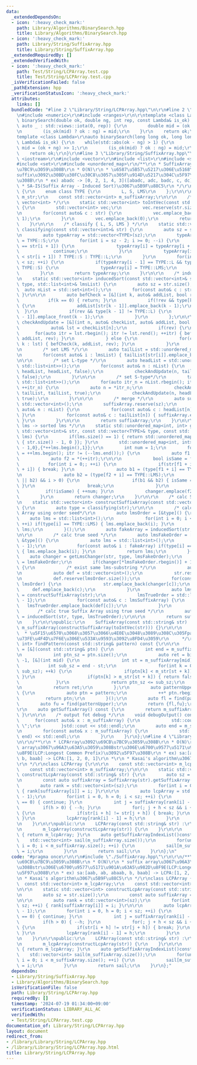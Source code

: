 ```yaml
---
data:
  _extendedDependsOn:
  - icon: ':heavy_check_mark:'
    path: Library/Algorithms/BinarySearch.hpp
    title: Library/Algorithms/BinarySearch.hpp
  - icon: ':heavy_check_mark:'
    path: Library/String/SuffixArray.hpp
    title: Library/String/SuffixArray.hpp
  _extendedRequiredBy: []
  _extendedVerifiedWith:
  - icon: ':heavy_check_mark:'
    path: Test/String/LCPArray.test.cpp
    title: Test/String/LCPArray.test.cpp
  _isVerificationFailed: false
  _pathExtension: hpp
  _verificationStatusIcon: ':heavy_check_mark:'
  attributes:
    links: []
  bundledCode: "#line 2 \"Library/String/LCPArray.hpp\"\n\r\n#line 2 \"Library/Algorithms/BinarySearch.hpp\"\
    \n#include <numeric>\r\n#include <ranges>\r\n\r\ntemplate <class Lambda>\r\nauto\
    \ binarySearch(double ok, double ng, int rep, const Lambda& is_ok) {\r\n    for([[maybe_unused]]\
    \ auto _ : std::views::iota(0, rep)) {\r\n        double mid = (ok + ng) / 2.0;\r\
    \n        (is_ok(mid) ? ok : ng) = mid;\r\n    }\r\n    return ok;\r\n}\r\n\r\n\
    template <class Lambda>\r\nauto binarySearch(long long ok, long long ng, const\
    \ Lambda& is_ok) {\r\n    while(std::abs(ok - ng) > 1) {\r\n        long long\
    \ mid = (ok + ng) >> 1;\r\n        (is_ok(mid) ? ok : ng) = mid;\r\n    }\r\n\
    \    return ok;\r\n}\r\n#line 3 \"Library/String/SuffixArray.hpp\"\n\r\n#include\
    \ <iostream>\r\n#include <vector>\r\n#include <list>\r\n#include <string>\r\n\
    #include <set>\r\n#include <unordered_map>\r\n/**\r\n * SuffixArray\u3092\u69CB\
    \u7BC9\u3059\u308B\r\n * O(N)\r\n * \u6587\u5B57\u5217\u306E\u5168\u3066\u306E\
    suffix\u3092\u30BD\u30FC\u30C8\u3057\u305F\u914D\u5217\u304C\u5F97\u3089\u308C\
    \u308B\r\n * ex) abadc -> [0, 2, 1, 4, 3]([abadc, adc, badc, c, dc])\r\n *\r\n\
    \ * SA-IS(Suffix Array - Induced Sort)\u3067\u5B9F\u88C5\r\n */\r\nclass SuffixArray\
    \ {\r\n    enum class TYPE {\r\n        L, S, LMS\r\n    };\r\n\r\n    const std::string\
    \ m_str;\r\n    const std::vector<int> m_suffixArray;\r\n\r\n    /* string to\
    \ vector<int> */\r\n    static std::vector<int> toIntVec(const std::string& str)\
    \ {\r\n        std::vector<int> vec;\r\n        vec.reserve(str.size() + 1);\r\
    \n        for(const auto& c : str) {\r\n            vec.emplace_back(c - '0' +\
    \ 1);\r\n        }\r\n        vec.emplace_back(0);\r\n        return vec;\r\n\
    \    }\r\n\r\n    /* classify { L, S, LMS } */\r\n    static std::vector<TYPE>\
    \ classifying(const std::vector<int>& str) {\r\n        auto sz = str.size();\r\
    \n        auto typeArray = std::vector<TYPE>(sz);\r\n        typeArray[sz - 1]\
    \ = TYPE::S;\r\n        for(int i = sz - 2; i >= 0; --i) {\r\n            if(str[i]\
    \ == str[i + 1]) {\r\n                typeArray[i] = typeArray[i + 1];\r\n   \
    \             continue;\r\n            }\r\n            typeArray[i] = (str[i]\
    \ < str[i + 1]) ? TYPE::S : TYPE::L;\r\n        }\r\n        for(int i = 1; i\
    \ < sz; ++i) {\r\n            if(typeArray[i - 1] == TYPE::L && typeArray[i] ==\
    \ TYPE::S) {\r\n                typeArray[i] = TYPE::LMS;\r\n            }\r\n\
    \        }\r\n        return typeArray;\r\n    }\r\n\r\n    /* induced sort */\r\
    \n    static std::vector<int> inducedSort(const std::vector<int>& str, const std::vector<TYPE>&\
    \ type, std::list<int>& lmsList) {\r\n        auto sz = str.size();\r\n      \
    \  auto nList = std::set<int>();\r\n        for(const auto& c : str) { nList.emplace(c);\
    \ }\r\n\r\n        auto befCheck = [&](int k, auto& addList, bool rev) {\r\n \
    \           if(k == 0) { return; }\r\n            if(!rev && type[k - 1] == TYPE::L)\
    \ {\r\n                addList[str[k - 1]].emplace_back(k - 1);\r\n          \
    \  }\r\n            if(rev && type[k - 1] != TYPE::L) {\r\n                addList[str[k\
    \ - 1]].emplace_front(k - 1);\r\n            }\r\n        };\r\n\r\n        auto\
    \ checkAndUpdate = [&](int n, auto& checkList, auto& addList, bool rev) {\r\n\
    \            auto& lst = checkList[n];\r\n            if(rev) {\r\n          \
    \      for(auto itr = lst.rbegin(); itr != lst.rend(); ++itr) { befCheck(*itr,\
    \ addList, rev); }\r\n            } else {\r\n                for(const auto&\
    \ k : lst) { befCheck(k, addList, rev); }\r\n            }\r\n        };\r\n\r\
    \n        /* set LMS */\r\n        auto tailList = std::unordered_map<int, std::list<int>>();\r\
    \n        for(const auto& i : lmsList) { tailList[str[i]].emplace_back(i); }\r\
    \n\r\n        /* set L-type */\r\n        auto headList = std::unordered_map<int,\
    \ std::list<int>>();\r\n        for(const auto& n : nList) {\r\n            checkAndUpdate(n,\
    \ headList, headList, false);\r\n            checkAndUpdate(n, tailList, headList,\
    \ false);\r\n        }\r\n\r\n        /* set S-type*/\r\n        tailList = std::unordered_map<int,\
    \ std::list<int>>();\r\n        for(auto itr_n = nList.rbegin(); itr_n != nList.rend();\
    \ ++itr_n) {\r\n            auto n = *itr_n;\r\n            checkAndUpdate(n,\
    \ tailList, tailList, true);\r\n            checkAndUpdate(n, headList, tailList,\
    \ true);\r\n        }\r\n\r\n        /* merge */\r\n        auto suffixArray =\
    \ std::vector<int>();\r\n        suffixArray.reserve(sz);\r\n        for(const\
    \ auto& n : nList) {\r\n            for(const auto& c : headList[n]) { suffixArray.emplace_back(c);\
    \ }\r\n            for(const auto& c : tailList[n]) { suffixArray.emplace_back(c);\
    \ }\r\n        }\r\n\r\n        return suffixArray;\r\n    }\r\n\r\n    /* order\
    \ lms -> sorted lms */\r\n    static std::unordered_map<int, int> getLmsChanger(const\
    \ std::vector<int>& str, const std::vector<TYPE>& type, const std::list<int>&\
    \ lms) {\r\n        if(lms.size() == 1) { return std::unordered_map<int, int>{\
    \ { str.size() - 1, 0 }}; }\r\n        std::unordered_map<int, int> changer{{static_cast<int>(str.size())\
    \ - 1,0},{*++lms.begin(),1}};\r\n        int num = 1;\r\n        for(auto itr\
    \ = ++lms.begin(); itr != (--lms.end());) {\r\n            auto f1 = *itr;\r\n\
    \            auto f2 = *(++itr);\r\n\r\n            bool isSame = false;\r\n \
    \           for(int i = 0;; ++i) {\r\n                if(str[f1 + i] != str[f2\
    \ + i]) { break; }\r\n                auto b1 = (type[f1 + i] == TYPE::LMS);\r\
    \n                auto b2 = (type[f2 + i] == TYPE::LMS);\r\n                if((b1\
    \ || b2) && i > 0) {\r\n                    if(b1 && b2) { isSame = true; break;\
    \ }\r\n                    break;\r\n                }\r\n            }\r\n  \
    \          if(!isSame) { ++num; }\r\n            changer.emplace(f2, num);\r\n\
    \        }\r\n        return changer;\r\n    }\r\n\r\n    /* calc Suffix Array*/\r\
    \n    static std::vector<int> constructSuffixArray(const std::vector<int>& str)\
    \ {\r\n        auto type = classifying(str);\r\n\r\n        /* calc fake Suffix\
    \ Array using order seed*/\r\n        auto lmsOrder = [&type]() {\r\n        \
    \    auto lms = std::list<int>();\r\n            for(int i = 0; i < type.size();\
    \ ++i) if(type[i] == TYPE::LMS) { lms.emplace_back(i); }\r\n            return\
    \ lms;\r\n        }();\r\n        auto fakeArray = inducedSort(str, type, lmsOrder);\r\
    \n\r\n        /* calc true seed */\r\n        auto lmsFakeOrder = [&fakeArray,\
    \ &type]() {\r\n            auto lms = std::list<int>();\r\n            lms.emplace_back(static_cast<int>(type.size())\
    \ - 1);\r\n            for(const auto& i : fakeArray) if(type[i] == TYPE::LMS)\
    \ { lms.emplace_back(i); }\r\n            return lms;\r\n        }();\r\n    \
    \    auto changer = getLmsChanger(str, type, lmsFakeOrder);\r\n        auto& lmsTrueOrder\
    \ = lmsFakeOrder;\r\n        if(changer[*lmsFakeOrder.rbegin()] + 1 < lmsFakeOrder.size())\
    \ {\r\n            /* exist same lms-substring */\r\n            auto str = std::vector<int>();\r\
    \n            auto def = std::vector<int>();\r\n            str.reserve(lmsOrder.size());\r\
    \n            def.reserve(lmsOrder.size());\r\n            for(const auto& c :\
    \ lmsOrder) {\r\n                str.emplace_back(changer[c]);\r\n           \
    \     def.emplace_back(c);\r\n            }\r\n            auto lmsSuffixArray\
    \ = constructSuffixArray(str);\r\n            lmsTrueOrder = std::list<int>{static_cast<int>(type.size())\
    \ - 1};\r\n            for(const auto& c : lmsSuffixArray) {\r\n             \
    \   lmsTrueOrder.emplace_back(def[c]);\r\n            }\r\n        }\r\n\r\n \
    \       /* calc true Suffix Array using true seed */\r\n        auto suffixArray\
    \ = inducedSort(str, type, lmsTrueOrder);\r\n\r\n        return suffixArray;\r\
    \n    }\r\n\r\npublic:\r\n    SuffixArray(const std::string& str) :m_str(str),\
    \ m_suffixArray(constructSuffixArray(toIntVec(str))) {}\r\n\r\n    /**\r\n   \
    \  * \u5F15\u6570\u3068\u3057\u3066\u4E0E\u3048\u3089\u308C\u305Fpattern\u51FA\
    \u73FE\u4F4D\u7F6E\u306E\u533A\u9593\u3092\u8FD4\u3059\r\n     */\r\n    std::pair<int,\
    \ int> findPattern(const std::string& pattern) const {\r\n\r\n        auto find\
    \ = [&](const std::string& ptn) {\r\n            int end = m_suffixArray.size();\r\
    \n            int ptn_sz = ptn.size();\r\n            auto ret = binarySearch(end,\
    \ -1, [&](int mid) {\r\n                int st = m_suffixArray[mid];\r\n     \
    \           int sub_sz = end - st;\r\n                for(int k = 0; k < std::min(ptn_sz,\
    \ sub_sz); ++k) {\r\n                    if(ptn[k] < m_str[st + k]) { return true;\
    \ }\r\n                    if(ptn[k] > m_str[st + k]) { return false; }\r\n  \
    \              }\r\n                return ptn_sz <= sub_sz;\r\n            });\r\
    \n            return ret;\r\n        };\r\n        auto patternUpper = [&pattern]()\
    \ {\r\n            auto ptn = pattern;\r\n            ++* ptn.rbegin();\r\n  \
    \          return ptn;\r\n        }();\r\n        auto fl = find(pattern);\r\n\
    \        auto fu = find(patternUpper);\r\n        return {fl,fu};\r\n    }\r\n\
    \r\n    auto getSuffixArray() const {\r\n        return m_suffixArray;\r\n   \
    \ }\r\n\r\n    /* output fot debug */\r\n    void debugOutput() const {\r\n  \
    \      for(const auto& x : m_suffixArray) {\r\n            std::cout << x << \"\
    \ \";\r\n        }std::cout << std::endl;\r\n        auto end = m_str.size();\r\
    \n        for(const auto& x : m_suffixArray) {\r\n            std::cout << m_str.substr(x,\
    \ end) << std::endl;\r\n        }\r\n    }\r\n};\n#line 4 \"Library/String/LCPArray.hpp\"\
    \n\r\n/**\r\n * LCPArray\u3092\u69CB\u7BC9\u3059\u308B\r\n * O(N)\r\n * suffix\
    \ array\u3067\u96A3\u63A5\u3059\u308Bstr\u306E\u6700\u9577\u5171\u901A\u63A5\u982D\
    \u8F9E(LCP:Longest Common Prefix)\u3092\u5F97\u308B\r\n * ex) sa:[aab, ab, abaab,\
    \ b, baab] -> LCPA:[1, 2, 0, 1]\r\n *\r\n * Kasai's algorithm\u3067\u5B9F\u88C5\
    \r\n */\r\nclass LCPArray {\r\n\r\n    const std::vector<int> m_lcpArray;\r\n\
    \    const std::vector<int> m_suffixArray;\r\n\r\n    static std::vector<int>\
    \ constructLcpArray(const std::string& str) {\r\n        auto sz = str.size();\r\
    \n        const auto suffixArray = SuffixArray(str).getSuffixArray();\r\n\r\n\
    \        auto rank = std::vector<int>(sz);\r\n        for(int i = 0; i < sz; ++i)\
    \ { rank[suffixArray[i]] = i; }\r\n\r\n        auto lcpArray = std::vector<int>(sz\
    \ - 1);\r\n        for(int i = 0, h = 0; i < sz; ++i) {\r\n            if(rank[i]\
    \ == 0) { continue; }\r\n            int j = suffixArray[rank[i] - 1];\r\n   \
    \         if(h > 0) { --h; }\r\n            for(; j + h < sz && i + h < sz; ++h)\
    \ {\r\n                if(str[i + h] != str[j + h]) { break; }\r\n           \
    \ }\r\n            lcpArray[rank[i] - 1] = h;\r\n        }\r\n        return lcpArray;\r\
    \n    }\r\n\r\npublic:\r\n    LCPArray(const std::string& str) :\r\n        m_suffixArray(SuffixArray(str).getSuffixArray()),\r\
    \n        m_lcpArray(constructLcpArray(str)) {\r\n    }\r\n\r\n    auto getLCPArray()const\
    \ { return m_lcpArray; }\r\n    auto getSuffixArrayIndexList()const {\r\n    \
    \    std::vector<int> sail(m_suffixArray.size());\r\n        for(unsigned int\
    \ i = 0; i < m_suffixArray.size(); ++i) {\r\n            sail[m_suffixArray[i]]\
    \ = i;\r\n        }\r\n        return sail;\r\n    }\r\n};\n"
  code: "#pragma once\r\n\r\n#include \"./SuffixArray.hpp\"\r\n\r\n/**\r\n * LCPArray\u3092\
    \u69CB\u7BC9\u3059\u308B\r\n * O(N)\r\n * suffix array\u3067\u96A3\u63A5\u3059\
    \u308Bstr\u306E\u6700\u9577\u5171\u901A\u63A5\u982D\u8F9E(LCP:Longest Common Prefix)\u3092\
    \u5F97\u308B\r\n * ex) sa:[aab, ab, abaab, b, baab] -> LCPA:[1, 2, 0, 1]\r\n *\r\
    \n * Kasai's algorithm\u3067\u5B9F\u88C5\r\n */\r\nclass LCPArray {\r\n\r\n  \
    \  const std::vector<int> m_lcpArray;\r\n    const std::vector<int> m_suffixArray;\r\
    \n\r\n    static std::vector<int> constructLcpArray(const std::string& str) {\r\
    \n        auto sz = str.size();\r\n        const auto suffixArray = SuffixArray(str).getSuffixArray();\r\
    \n\r\n        auto rank = std::vector<int>(sz);\r\n        for(int i = 0; i <\
    \ sz; ++i) { rank[suffixArray[i]] = i; }\r\n\r\n        auto lcpArray = std::vector<int>(sz\
    \ - 1);\r\n        for(int i = 0, h = 0; i < sz; ++i) {\r\n            if(rank[i]\
    \ == 0) { continue; }\r\n            int j = suffixArray[rank[i] - 1];\r\n   \
    \         if(h > 0) { --h; }\r\n            for(; j + h < sz && i + h < sz; ++h)\
    \ {\r\n                if(str[i + h] != str[j + h]) { break; }\r\n           \
    \ }\r\n            lcpArray[rank[i] - 1] = h;\r\n        }\r\n        return lcpArray;\r\
    \n    }\r\n\r\npublic:\r\n    LCPArray(const std::string& str) :\r\n        m_suffixArray(SuffixArray(str).getSuffixArray()),\r\
    \n        m_lcpArray(constructLcpArray(str)) {\r\n    }\r\n\r\n    auto getLCPArray()const\
    \ { return m_lcpArray; }\r\n    auto getSuffixArrayIndexList()const {\r\n    \
    \    std::vector<int> sail(m_suffixArray.size());\r\n        for(unsigned int\
    \ i = 0; i < m_suffixArray.size(); ++i) {\r\n            sail[m_suffixArray[i]]\
    \ = i;\r\n        }\r\n        return sail;\r\n    }\r\n};"
  dependsOn:
  - Library/String/SuffixArray.hpp
  - Library/Algorithms/BinarySearch.hpp
  isVerificationFile: false
  path: Library/String/LCPArray.hpp
  requiredBy: []
  timestamp: '2024-07-19 01:34:00+09:00'
  verificationStatus: LIBRARY_ALL_AC
  verifiedWith:
  - Test/String/LCPArray.test.cpp
documentation_of: Library/String/LCPArray.hpp
layout: document
redirect_from:
- /library/Library/String/LCPArray.hpp
- /library/Library/String/LCPArray.hpp.html
title: Library/String/LCPArray.hpp
---
```

